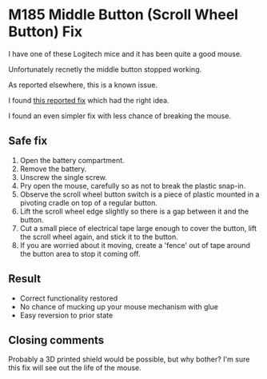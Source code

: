# M185 Middle Button (Scroll Wheel Button) Fix

I have one of these Logitech mice and it has been quite a good mouse.

Unfortunately recnetly the middle button stopped working.

As reported elsewhere, this is a known issue.

I found [this reported fix](https://www.reddit.com/r/logitech/comments/17fjdf1/fix_for_erratic_middle_click_behavior_on_m185_mice/) which had the right idea.

I found an even simpler fix with less chance of breaking the mouse.

## Safe fix

1. Open the battery compartment.
2. Remove the battery.
3. Unscrew the single screw.
4. Pry open the mouse, carefully so as not to break the plastic snap-in.
5. Observe the scroll wheel button switch is a piece of plastic mounted in a pivoting cradle on top of a regular button.
6. Lift the scroll wheel edge slightly so there is a gap between it and the button.
7. Cut a small piece of electrical tape large enough to cover the button, lift the scroll wheel again, and stick it to the button.
8. If you are worried about it moving, create a 'fence' out of tape around the button area to stop it coming off.

## Result

 * Correct functionality restored
 * No chance of mucking up your mouse mechanism with glue
 * Easy reversion to prior state

## Closing comments

Probably a 3D printed shield would be possible, but why bother? I'm sure this fix will see out the life of the mouse.
